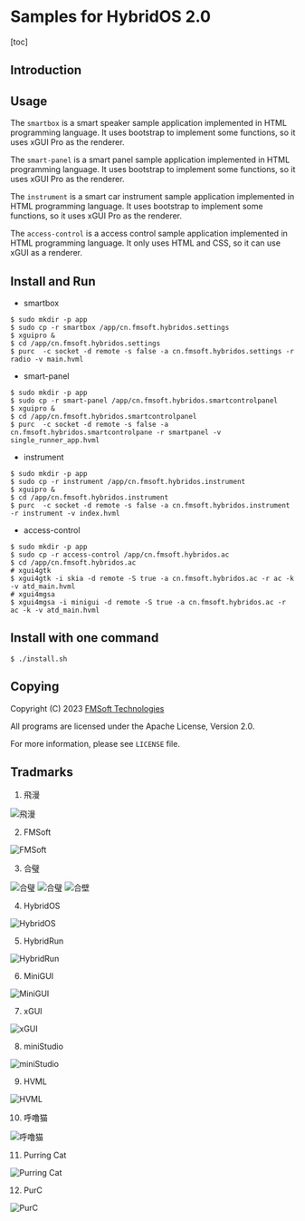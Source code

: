 # Samples for HybridOS 2.0

[toc]

## Introduction

## Usage

The `smartbox` is a smart speaker sample application implemented in HTML programming language.
  It uses bootstrap to implement some functions, so it uses xGUI Pro as the renderer.

The `smart-panel` is a smart panel sample application implemented in HTML programming language.
  It uses bootstrap to implement some functions, so it uses xGUI Pro as the renderer.

The `instrument` is a smart car instrument sample application implemented in HTML programming language.
  It uses bootstrap to implement some functions, so it uses xGUI Pro as the renderer.

The `access-control` is a access control sample application implemented in HTML programming language.
  It only uses HTML and CSS, so it can use xGUI as a renderer.

## Install and Run

* smartbox

```SHELL
$ sudo mkdir -p app
$ sudo cp -r smartbox /app/cn.fmsoft.hybridos.settings
$ xguipro &
$ cd /app/cn.fmsoft.hybridos.settings
$ purc  -c socket -d remote -s false -a cn.fmsoft.hybridos.settings -r radio -v main.hvml
```

* smart-panel

```SHELL
$ sudo mkdir -p app
$ sudo cp -r smart-panel /app/cn.fmsoft.hybridos.smartcontrolpanel
$ xguipro &
$ cd /app/cn.fmsoft.hybridos.smartcontrolpanel
$ purc  -c socket -d remote -s false -a cn.fmsoft.hybridos.smartcontrolpane -r smartpanel -v single_runner_app.hvml
```

* instrument

```SHELL
$ sudo mkdir -p app
$ sudo cp -r instrument /app/cn.fmsoft.hybridos.instrument
$ xguipro &
$ cd /app/cn.fmsoft.hybridos.instrument
$ purc  -c socket -d remote -s false -a cn.fmsoft.hybridos.instrument -r instrument -v index.hvml
```

* access-control

```SHELL
$ sudo mkdir -p app
$ sudo cp -r access-control /app/cn.fmsoft.hybridos.ac
$ cd /app/cn.fmsoft.hybridos.ac
# xgui4gtk
$ xgui4gtk -i skia -d remote -S true -a cn.fmsoft.hybridos.ac -r ac -k -v atd_main.hvml
# xgui4mgsa
$ xgui4mgsa -i minigui -d remote -S true -a cn.fmsoft.hybridos.ac -r ac -k -v atd_main.hvml
```

## Install with one command

```SHELL
$ ./install.sh
```

## Copying

Copyright (C) 2023 [FMSoft Technologies]

All programs are licensed under the Apache License, Version 2.0.

For more information, please see `LICENSE` file.

## Tradmarks

1) 飛漫

![飛漫](https://www.fmsoft.cn/application/files/cache/thumbnails/87f47bb9aeef9d6ecd8e2ffa2f0e2cb6.jpg)

2) FMSoft

![FMSoft](https://www.fmsoft.cn/application/files/cache/thumbnails/44a50f4b2a07e2aef4140a23d33f164e.jpg)

3) 合璧

![合璧](https://www.fmsoft.cn/application/files/4716/1180/1904/256132.jpg)
![合璧](https://www.fmsoft.cn/application/files/cache/thumbnails/9c57dee9df8a6d93de1c6f3abe784229.jpg)
![合壁](https://www.fmsoft.cn/application/files/cache/thumbnails/f59f58830eccd57e931f3cb61c4330ed.jpg)

4) HybridOS

![HybridOS](https://www.fmsoft.cn/application/files/cache/thumbnails/5a85507f3d48cbfd0fad645b4a6622ad.jpg)

5) HybridRun

![HybridRun](https://www.fmsoft.cn/application/files/cache/thumbnails/84934542340ed662ef99963a14cf31c0.jpg)

6) MiniGUI

![MiniGUI](https://www.fmsoft.cn/application/files/cache/thumbnails/54e87b0c49d659be3380e207922fff63.jpg)

7) xGUI

![xGUI](https://www.fmsoft.cn/application/files/cache/thumbnails/7fbcb150d7d0747e702fd2d63f20017e.jpg)

8) miniStudio

![miniStudio](https://www.fmsoft.cn/application/files/cache/thumbnails/82c3be63f19c587c489deb928111bfe2.jpg)

9) HVML

![HVML](https://www.fmsoft.cn/application/files/8116/1931/8777/HVML256132.jpg)

10) 呼噜猫

![呼噜猫](https://www.fmsoft.cn/application/files/8416/1931/8781/256132.jpg)

11) Purring Cat

![Purring Cat](https://www.fmsoft.cn/application/files/2816/1931/9258/PurringCat256132.jpg)

12) PurC

![PurC](https://www.fmsoft.cn/application/files/5716/2813/0470/PurC256132.jpg)

[Beijing FMSoft Technologies Co., Ltd.]: https://www.fmsoft.cn
[FMSoft Technologies]: https://www.fmsoft.cn
[FMSoft]: https://www.fmsoft.cn
[HybridOS Official Site]: https://hybridos.fmsoft.cn
[HybridOS]: https://hybridos.fmsoft.cn

[HVML]: https://github.com/HVML
[Vincent Wei]: https://github.com/VincentWei
[MiniGUI]: https://github.com/VincentWei/minigui

